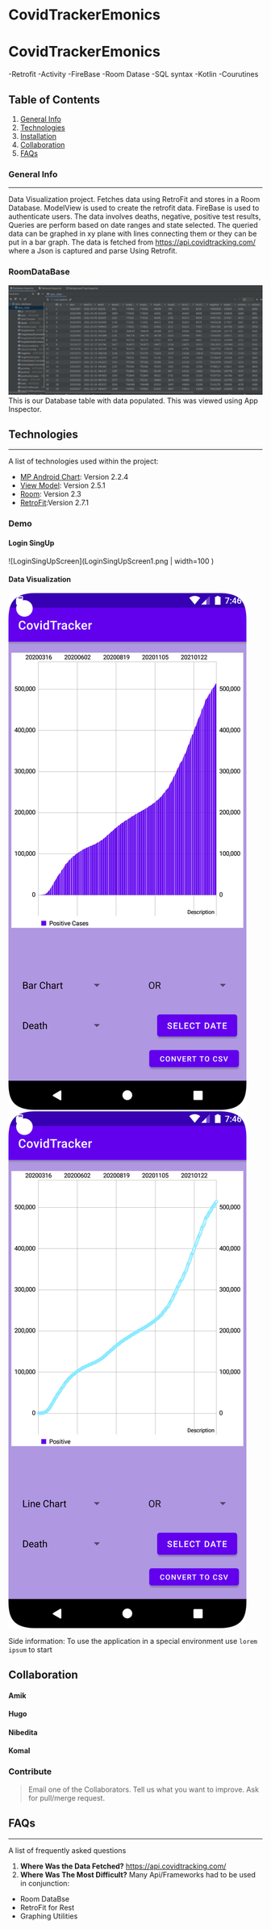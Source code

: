 # CovidTrackerEmonics
# CovidTrackerEmonics


  -Retrofit
  -Activity
  -FireBase
  -Room Datase
  -SQL syntax
  -Kotlin
  -Courutines
  


## Table of Contents
1. [General Info](#general-info)
2. [Technologies](#technologies)
3. [Installation](#installation)
4. [Collaboration](#collaboration)
5. [FAQs](#faqs)
### General Info
***

Data Visualization project.
Fetches data using RetroFit and stores in a Room Database.
ModelView is used to create the retrofit data.
FireBase is used to authenticate users.
The data involves deaths, negative, positive test results, Queries are perform based on date ranges and state selected. 
The queried data can be graphed in xy plane with lines connecting them or they can be put in a bar graph. 
The data is fetched from https://api.covidtracking.com/ where a Json is captured and parse Using Retrofit. 


### RoomDataBase
![RoomDataBasePicture](RoomDataBase.png)
This is our Database table with data populated. This was viewed using App Inspector. 


## Technologies
***
A list of technologies used within the project:
* [MP Android Chart](https://com.github.PhilJay:MPAndroidChart): Version 2.2.4 
* [View Model](https://androidx.lifecycle:lifecycle-viewmodel-ktx): Version 2.5.1
* [Room](https://androidx.room): Version 2.3
* [RetroFit](https://com.squareup.retrofit2:retrofit):Version 2.7.1 

### Demo

####  Login SingUp 


![LoginSingUpScreen](LoginSingUpScreen1.png | width=100 )

#### Data Visualization

![barGraph](barGraph1.png)
![lineGraph](lineGraph1.png)



Side information: To use the application in a special environment use ```lorem ipsum``` to start
## Collaboration

#### Amik
#### Hugo 
#### Nibedita
#### Komal


### Contribute
> Email one of the Collaborators. 
> Tell us what you want to improve.
> Ask for pull/merge request.
## FAQs
***
A list of frequently asked questions
1. **Where Was the Data Fetched?**
   https://api.covidtracking.com/
2. **Where Was The Most Difficult?**
Many Api/Frameworks had to be used in conjunction:
* Room DataBse
* RetroFit for Rest
* Graphing Utilities

